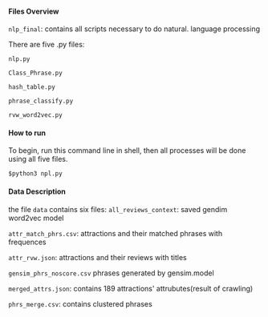 #### Files Overview
<code>nlp_final</code>: contains all scripts necessary to do natural. language processing

There are five .py files:

<code>nlp.py</code>

<code>Class_Phrase.py</code>

<code>hash_table.py</code>

<code>phrase_classify.py</code>

<code>rvw_word2vec.py</code>

#### How to run

To begin, run this command line in shell, then all processes will be done using all five files.

<code>$python3 npl.py</code>


#### Data Description
the file <code>data</code> contains six files:
<code>all_reviews_context</code>: saved gendim word2vec model

<code>attr_match_phrs.csv</code>: attractions and their matched phrases with frequences

<code>attr_rvw.json</code>: attractions and their reviews with titles

<code>gensim_phrs_noscore.csv</code> phrases generated by gensim.model

<code>merged_attrs.json</code>: contains 189 attractions' attrubutes(result of crawling)

<code>phrs_merge.csv</code>: contains clustered phrases


